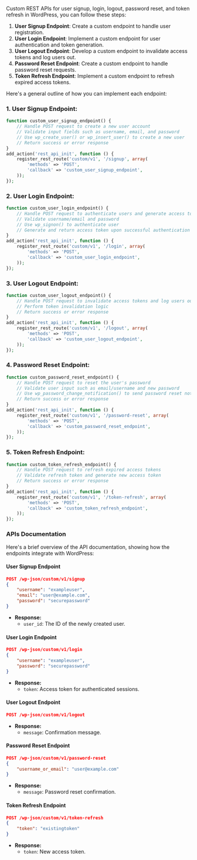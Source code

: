 Custom REST APIs for user signup, login, logout, password reset, and token refresh in WordPress, you can follow these steps:

1. **User Signup Endpoint**: Create a custom endpoint to handle user registration.
2. **User Login Endpoint**: Implement a custom endpoint for user authentication and token generation.
3. **User Logout Endpoint**: Develop a custom endpoint to invalidate access tokens and log users out.
4. **Password Reset Endpoint**: Create a custom endpoint to handle password reset requests.
5. **Token Refresh Endpoint**: Implement a custom endpoint to refresh expired access tokens.

Here's a general outline of how you can implement each endpoint:

### 1. User Signup Endpoint:

```php
function custom_user_signup_endpoint() {
    // Handle POST request to create a new user account
    // Validate input fields such as username, email, and password
    // Use wp_create_user() or wp_insert_user() to create a new user
    // Return success or error response
}
add_action('rest_api_init', function () {
    register_rest_route('custom/v1', '/signup', array(
        'methods' => 'POST',
        'callback' => 'custom_user_signup_endpoint',
    ));
});
```

### 2. User Login Endpoint:

```php
function custom_user_login_endpoint() {
    // Handle POST request to authenticate users and generate access tokens
    // Validate username/email and password
    // Use wp_signon() to authenticate user
    // Generate and return access token upon successful authentication
}
add_action('rest_api_init', function () {
    register_rest_route('custom/v1', '/login', array(
        'methods' => 'POST',
        'callback' => 'custom_user_login_endpoint',
    ));
});
```

### 3. User Logout Endpoint:

```php
function custom_user_logout_endpoint() {
    // Handle POST request to invalidate access tokens and log users out
    // Perform token invalidation logic
    // Return success or error response
}
add_action('rest_api_init', function () {
    register_rest_route('custom/v1', '/logout', array(
        'methods' => 'POST',
        'callback' => 'custom_user_logout_endpoint',
    ));
});
```

### 4. Password Reset Endpoint:

```php
function custom_password_reset_endpoint() {
    // Handle POST request to reset the user's password
    // Validate user input such as email/username and new password
    // Use wp_password_change_notification() to send password reset notification
    // Return success or error response
}
add_action('rest_api_init', function () {
    register_rest_route('custom/v1', '/password-reset', array(
        'methods' => 'POST',
        'callback' => 'custom_password_reset_endpoint',
    ));
});
```

### 5. Token Refresh Endpoint:

```php
function custom_token_refresh_endpoint() {
    // Handle POST request to refresh expired access tokens
    // Validate refresh token and generate new access token
    // Return success or error response
}
add_action('rest_api_init', function () {
    register_rest_route('custom/v1', '/token-refresh', array(
        'methods' => 'POST',
        'callback' => 'custom_token_refresh_endpoint',
    ));
});
```


### APIs Documentation

Here's a brief overview of the API documentation, showing how the endpoints integrate with WordPress:

#### User Signup Endpoint
```json
POST /wp-json/custom/v1/signup
{
    "username": "exampleuser",
    "email": "user@example.com",
    "password": "securepassword"
}
```
- **Response:**
  - `user_id`: The ID of the newly created user.

#### User Login Endpoint
```json
POST /wp-json/custom/v1/login
{
    "username": "exampleuser",
    "password": "securepassword"
}
```
- **Response:**
  - `token`: Access token for authenticated sessions.

#### User Logout Endpoint
```json
POST /wp-json/custom/v1/logout
```
- **Response:**
  - `message`: Confirmation message.

#### Password Reset Endpoint
```json
POST /wp-json/custom/v1/password-reset
{
    "username_or_email": "user@example.com"
}
```
- **Response:**
  - `message`: Password reset confirmation.

#### Token Refresh Endpoint
```json
POST /wp-json/custom/v1/token-refresh
{
    "token": "existingtoken"
}
```
- **Response:**
  - `token`: New access token.

